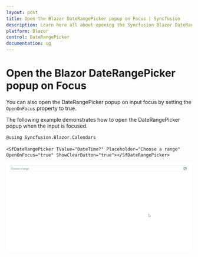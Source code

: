 ```yaml
---
layout: post
title: Open the Blazor DateRangePicker popup on Focus | Syncfusion
description: Learn here all about opening the Syncfusion Blazor DateRangePicker popup upon focusing input and much more.
platform: Blazor
control: DateRangePicker
documentation: ug
---
```


# Open the Blazor DateRangePicker popup on Focus

You can also open the DateRangePicker popup on input focus by setting the `OpenOnFocus` property to true.

The following example demonstrates how to open the DateRangePicker popup when the input is focused.

```cshtml
@using Syncfusion.Blazor.Calendars

<SfDateRangePicker TValue="DateTime?" Placeholder="Choose a range" OpenOnFocus="true" ShowClearButton="true"></SfDateRangePicker>

```

![Opening Blazor DateRangePicker Popup](../images/blazor-daterangepicker-open-focus.gif)


